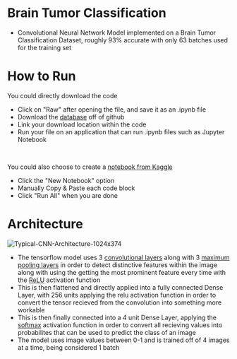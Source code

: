 # Brain Tumor Classification

- Convolutional Neural Network Model implemented on a Brain Tumor Classification Dataset, roughly 93% accurate with only 63 batches used for the training set

# How to Run
You could directly download the code
- Click on "Raw" after opening the file, and save it as an .ipynb file
- Download the [database](https://github.com/SartajBhuvaji/Brain-Tumor-Classification-DataSet/) off of github
- Link your download location within the code
- Run your file on an application that can run .ipynb files such as Jupyter Notebook
<br>

You could also choose to create a [notebook from Kaggle](https://www.kaggle.com/datasets/sartajbhuvaji/brain-tumor-classification-mri/data)
- Click the "New Notebook" option
- Manually Copy & Paste each code block
- Click "Run All" when you are done

# Architecture
![Typical-CNN-Architecture-1024x374](https://github.com/SahilShaik1/Brain_Tumor_Classification/assets/89698739/c771e8c8-c5b3-4030-a057-64a6b222caa5)

- The tensorflow model uses 3 [convolutional layers](https://www.tensorflow.org/api_docs/python/tf/keras/layers/Conv2D) along with 3 [maximum pooling layers](https://www.tensorflow.org/api_docs/python/tf/keras/layers/MaxPooling2D) in order to detect distinctive features within the image along with using the getting the most prominent feature every time with the [ReLU](https://en.wikipedia.org/wiki/Rectifier_(neural_networks)) activation function
- This is then flattened and directly applied into a fully connected Dense Layer, with 256 units applying the relu activation function in order to convert the tensor recieved from the convolution into something more workable
- This is then finally connected into a 4 unit Dense Layer, applying the [softmax](https://en.wikipedia.org/wiki/Softmax_function) activation function in order to convert all recieving values into probabilites that can be used to predict the class of an image
- The model uses image values between 0-1 and is trained off of 4 images at a time, being considered 1 batch
